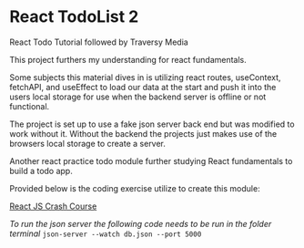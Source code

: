 # React TodoList 2

React Todo Tutorial followed by Traversy Media

This project furthers my understanding for react fundamentals.

Some subjects this material dives in is utilizing react routes, useContext, fetchAPI, and useEffect to load our data at the start and push it into the users local storage for use when the backend server is offline or not functional.

The project is set up to use a fake json server back end but was modified to work without it. Without the backend the projects just makes use of the browsers local storage to create a server.

Another react practice todo module further studying React fundamentals to build a todo app.

Provided below is the coding exercise utilize to create this module:

[React JS Crash Course](https://www.youtube.com/watch?v=w7ejDZ8SWv8 "React JS Crash Course")

_To run the json server the following code needs to be run in the folder terminal_
`json-server --watch db.json --port 5000`

